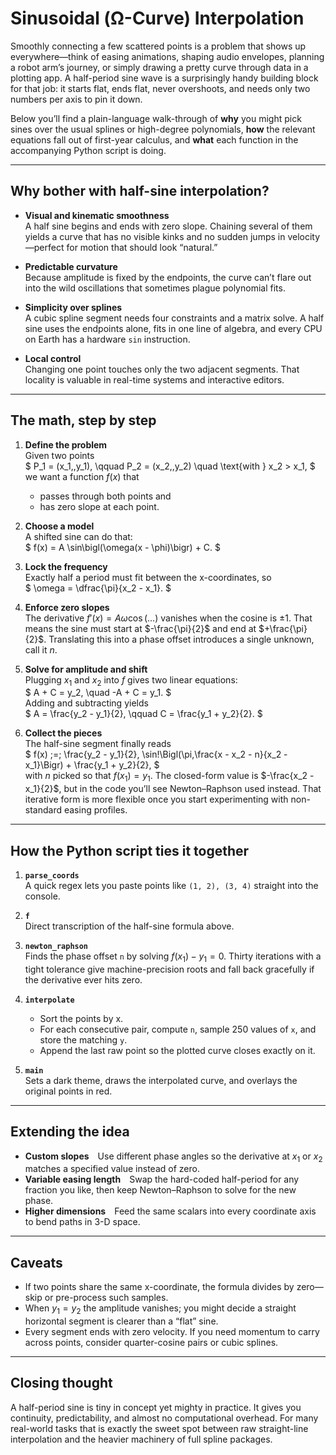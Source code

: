 # Sinusoidal (Ω-Curve) Interpolation

Smoothly connecting a few scattered points is a problem that shows up everywhere—think of easing animations, shaping audio envelopes, planning a robot arm’s journey, or simply drawing a pretty curve through data in a plotting app.  A half-period sine wave is a surprisingly handy building block for that job: it starts flat, ends flat, never overshoots, and needs only two numbers per axis to pin it down.

Below you’ll find a plain-language walk-through of **why** you might pick sines over the usual splines or high-degree polynomials, **how** the relevant equations fall out of first-year calculus, and **what** each function in the accompanying Python script is doing.

---

## Why bother with half-sine interpolation?

* **Visual and kinematic smoothness**  
  A half sine begins and ends with zero slope.  Chaining several of them yields a curve that has no visible kinks and no sudden jumps in velocity—perfect for motion that should look “natural.”

* **Predictable curvature**  
  Because amplitude is fixed by the endpoints, the curve can’t flare out into the wild oscillations that sometimes plague polynomial fits.

* **Simplicity over splines**  
  A cubic spline segment needs four constraints and a matrix solve.  A half sine uses the endpoints alone, fits in one line of algebra, and every CPU on Earth has a hardware `sin` instruction.

* **Local control**  
  Changing one point touches only the two adjacent segments.  That locality is valuable in real-time systems and interactive editors.

---

## The math, step by step

1. **Define the problem**  
   Given two points  
   $ P_1 = (x_1,\,y_1), \qquad P_2 = (x_2,\,y_2) \quad \text{with } x_2 > x_1, $  
   we want a function $f(x)$ that  
   * passes through both points and  
   * has zero slope at each point.

2. **Choose a model**  
   A shifted sine can do that:  
   $ f(x) = A \sin\bigl(\omega(x - \phi)\bigr) + C. $

3. **Lock the frequency**  
   Exactly half a period must fit between the x-coordinates, so  
   $ \omega = \dfrac{\pi}{x_2 - x_1}. $

4. **Enforce zero slopes**  
   The derivative $f'(x) = A\omega\cos(\ldots)$ vanishes when the cosine is $\pm 1$.  That means the sine must start at $-\frac{\pi}{2}$ and end at $+\frac{\pi}{2}$.  Translating this into a phase offset introduces a single unknown, call it $n$.

5. **Solve for amplitude and shift**  
   Plugging $x_1$ and $x_2$ into $f$ gives two linear equations:  
   $ A + C = y_2, \quad -A + C = y_1. $  
   Adding and subtracting yields  
   $ A = \frac{y_2 - y_1}{2}, \qquad C = \frac{y_1 + y_2}{2}. $

6. **Collect the pieces**  
   The half-sine segment finally reads  
   $ f(x) \;=\; \frac{y_2 - y_1}{2}\,
              \sin\!\Bigl(\pi\,\frac{x - x_2 - n}{x_2 - x_1}\Bigr)
            + \frac{y_1 + y_2}{2}, $  
   with $n$ picked so that $f(x_1) = y_1$.  The closed-form value is $-\frac{x_2 - x_1}{2}$, but in the code you’ll see Newton–Raphson used instead.  That iterative form is more flexible once you start experimenting with non-standard easing profiles.

---

## How the Python script ties it together

1. **`parse_coords`**  
   A quick regex lets you paste points like `(1, 2), (3, 4)` straight into the console.

2. **`f`**  
   Direct transcription of the half-sine formula above.

3. **`newton_raphson`**  
   Finds the phase offset `n` by solving $f(x_1) - y_1 = 0$.  Thirty iterations with a tight tolerance give machine-precision roots and fall back gracefully if the derivative ever hits zero.

4. **`interpolate`**  
   * Sort the points by x.  
   * For each consecutive pair, compute `n`, sample 250 values of `x`, and store the matching `y`.  
   * Append the last raw point so the plotted curve closes exactly on it.

5. **`main`**  
   Sets a dark theme, draws the interpolated curve, and overlays the original points in red.

---

## Extending the idea

* **Custom slopes** Use different phase angles so the derivative at $x_1$ or $x_2$ matches a specified value instead of zero.  
* **Variable easing length** Swap the hard-coded half-period for any fraction you like, then keep Newton–Raphson to solve for the new phase.  
* **Higher dimensions** Feed the same scalars into every coordinate axis to bend paths in 3-D space.

---

## Caveats

* If two points share the same x-coordinate, the formula divides by zero—skip or pre-process such samples.  
* When $y_1 = y_2$ the amplitude vanishes; you might decide a straight horizontal segment is clearer than a “flat” sine.  
* Every segment ends with zero velocity.  If you need momentum to carry across points, consider quarter-cosine pairs or cubic splines.

---

## Closing thought

A half-period sine is tiny in concept yet mighty in practice.  It gives you continuity, predictability, and almost no computational overhead.  For many real-world tasks that is exactly the sweet spot between raw straight-line interpolation and the heavier machinery of full spline packages.